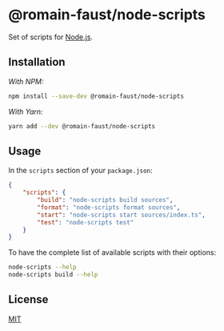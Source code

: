 # @romain-faust/node-scripts

Set of scripts for [Node.js](https://nodejs.org).

## Installation

_With NPM:_

```bash
npm install --save-dev @romain-faust/node-scripts
```

_With Yarn:_

```bash
yarn add --dev @romain-faust/node-scripts
```

## Usage

In the `scripts` section of your `package.json`:

```json
{
	"scripts": {
		"build": "node-scripts build sources",
		"format": "node-scripts format sources",
		"start": "node-scripts start sources/index.ts",
		"test": "node-scripts test"
	}
}
```

To have the complete list of available scripts with their options:

```bash
node-scripts --help
node-scripts build --help
```

## License

[MIT](./license.md)
